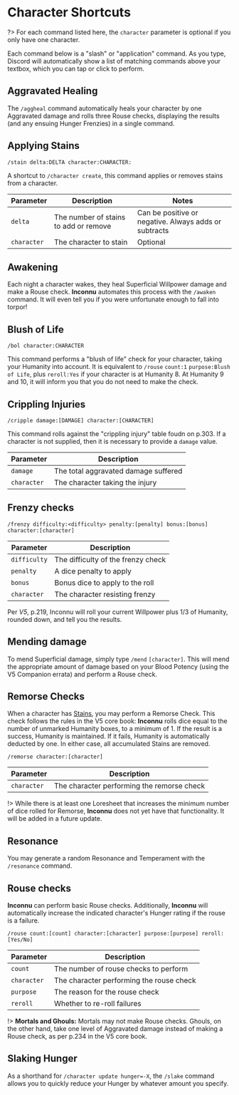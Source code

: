 # Character Shortcuts

?> For each command listed here, the `character` parameter is optional if you only have one character.

Each command below is a "slash" or "application" command. As you type, Discord will automatically show a list of matching commands above your textbox, which you can tap or click to perform.

## Aggravated Healing

The `/aggheal` command automatically heals your character by one Aggravated damage and rolls three Rouse checks, displaying the results (and any ensuing Hunger Frenzies) in a single command.

## Applying Stains

```
/stain delta:DELTA character:CHARACTER:
```

A shortcut to `/character create`, this command applies or removes stains from a character.

| Parameter   | Description                           | Notes                                                 |
|-------------|---------------------------------------|-------------------------------------------------------|
| `delta`     | The number of stains to add or remove | Can be positive or negative. Always adds or subtracts |
| `character` | The character to stain                | Optional                                              |

## Awakening

Each night a character wakes, they heal Superficial Willpower damage and make a Rouse check. **Inconnu** automates this process with the `/awaken` command. It will even tell you if you were unfortunate enough to fall into torpor!

## Blush of Life

```
/bol character:CHARACTER
```

This command performs a "blush of life" check for your character, taking your Humanity into account. It is equivalent to `/rouse` `count:1` `purpose:Blush of Life`, plus `reroll:Yes` if your character is at Humanity 8. At Humanity 9 and 10, it will inform you that you do not need to make the check.

## Crippling Injuries

```
/cripple damage:[DAMAGE] character:[CHARACTER]
```

This command rolls against the "crippling injury" table foudn on p.303. If a character is not supplied, then it is necessary to provide a `damage` value.

| Parameter    | Description                                |
|--------------|--------------------------------------------|
| `damage`     | The total aggravated damage suffered       |
| `character`  | The character taking the injury            |

## Frenzy checks

```
/frenzy difficulty:<difficulty> penalty:[penalty] bonus:[bonus] character:[character]
```

| Parameter    | Description                        |
|--------------|------------------------------------|
| `difficulty` | The difficulty of the frenzy check |
| `penalty`    | A dice penalty to apply            |
| `bonus`      | Bonus dice to apply to the roll    |
| `character`  | The character resisting frenzy     |

Per *V5*, p.219, Inconnu will roll your current Willpower plus 1/3 of Humanity, rounded down, and tell you the results.

## Mending damage

To mend Superficial damage, simply type `/mend` `[character]`. This will mend the appropriate amount of damage based on your Blood Potency (using the V5 Companion errata) and perform a Rouse check.

## Remorse Checks

When a character has [Stains](character-tracking.md#tracker-updates), you may perform a Remorse Check. This check follows the rules in the V5 core book: **Inconnu** rolls dice equal to the number of unmarked Humanity boxes, to a minimum of 1. If the result is a success, Humanity is maintained. If it fails, Humanity is automatically deducted by one. In either case, all accumulated Stains are removed.

```
/remorse character:[character]
```

| Parameter   | Description                                |
|-------------|--------------------------------------------|
| `character` | The character performing the remorse check |

!> While there is at least one Loresheet that increases the minimum number of dice rolled for Remorse, **Inconnu** does not yet have that functionality. It will be added in a future update.

## Resonance

You may generate a random Resonance and Temperament with the `/resonance` command.

## Rouse checks

**Inconnu** can perform basic Rouse checks. Additionally, **Inconnu** will automatically increase the indicated character's Hunger rating if the rouse is a failure.

```
/rouse count:[count] character:[character] purpose:[purpose] reroll:[Yes/No]
```

| Parameter   | Description                              |
|-------------|------------------------------------------|
| `count`     | The number of rouse checks to perform    |
| `character` | The character performing the rouse check |
| `purpose`   | The reason for the rouse check           |
| `reroll`    | Whether to re-roll failures              |

!> **Mortals and Ghouls:** Mortals may not make Rouse checks. Ghouls, on the other hand, take one level of Aggravated damage instead of making a Rouse check, as per p.234 in the V5 core book.

## Slaking Hunger

As a shorthand for `/character update hunger=-X`, the `/slake` command allows you to quickly reduce your Hunger by whatever amount you specify.
